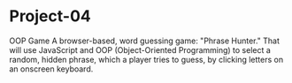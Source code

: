 # Project-04
 OOP Game 
A browser-based, word guessing game: "Phrase Hunter." That will use JavaScript and OOP (Object-Oriented Programming) to select a random, hidden phrase, which a player tries to guess, by clicking letters on an onscreen keyboard.
